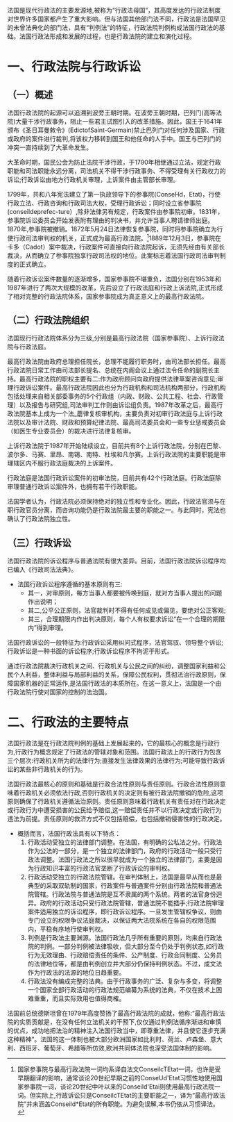 法国是现代行政法的主要发源地,被称为“行政法母国”，其高度发达的行政法制度对世界许多国家都产生了重大影响。但与法国其他部门法不同，行政法是法国罕见的未曾法典化的部门法，具有“判例法”的特征，行政法院判例构成法国行政法的基础。法国行政法形成和发展的过程，也是行政法院的建立和演化过程。
# 一、行政法院与行政诉讼
## （一）概述
法国行政法院的起源可以追溯到波旁王朝时期。在波旁王朝时期，巴列门(高等法院)大量干涉行政事务，阻止一些君主试图引入的改革措施。因此，国王于1641年颁布《圣日耳曼敕令》(EdictofSaint-Germain)禁止巴列门对任何涉及国家、行政或政府的案件进行裁判,将该权力移转到国王和他任命的人手中。国王与巴列门的冲突一直持续到了大革命发生。

大革命时期，国民公会为防止法院干涉行政，于1790年相继通过立法，规定行政职能和司法职能永远分离，司法机关不得干涉行政事务、不得受理有关行政权力的诉讼;行政诉讼由地方行政机关审理，上诉案件由主管部长审理。

1799年，共和八年宪法建立了第一执政领导下的参事院(ConseHd，Etat)，行使行政立法、行政咨询和行政司法大权，受理行政诉讼；同时设立省参事院(conseildeprefec-ture）,除非法律另有规定，行政案件由参事院初审。1831年，参事院诉讼委员会开始发表附有理由的判决书，并允许当事人聘请律师出庭。1870年,参事院被撤销。1872年5月24日法律恢复参事院，同时将参事院确立为行使行政司法审判权的机关，正式成为最高行政法院。[^1]1889年12月3日，参事院在卡多（Cadot）案中裁决，行政案件可直接向行政法院起诉，无须先经由有关部长裁决，从而确立了参事院独享行政司法权的地位。此案标志着法国行政司法审判制度的正式确立。

随着行政诉讼案件数量的逐渐增多，国家参事院不堪重负，法国分别在1953年和1987年进行了两次大规模的改革，先后设立了行政法庭和行政上诉法院,正式形成了相对完整的行政法院体系，国家参事院成为真正意义上的最高行政法院。
## （二）行政法院组织
法国现行行政法院体系分为三级,分别是最高行政法院（国家参事院）、上诉行政法院与行政法庭。

最高行政法院由政府总理担任院长，总理不能履行职务时，由司法部长担任。最高行政法院日常工作由司法部长提名、总统在内阁会议上通过法令任命的副院长主持。最高行政法院的职权主要有二:作为政府顾问向政府提供法律草案咨询意见;审理行政诉讼案件。最高行政法院因此也分为行政机构和司法机构两部分，行政机构包括处理来自相关部委事务的5个行政组（内政、财政、公共工程、社会、行政管理）以及报告与研究组,司法审判工作则由诉讼组负责。1987年改革之后，最高行政法院基本上成为一个法_蘑律复核审机构，主要负责对初审行政法庭与上诉行政法院以及审计法院、财政和预算纪律法院、最高司法委员会和一些专业惩戒委员会（如医生专业委员会）的裁决进行法律复核审。

上诉行政法院于1987年开始陆续设立，目前共有8个上诉行政法院，分别在巴黎、波尔多、马赛、里昂、南锡、南特、杜埃和凡尔赛。上诉行政法院的主要职能是审理辖区内不服行政法庭裁决的上诉案件。

行政法庭是法国行政诉讼案件的初审法院，目前共有42个行政法庭。行政法庭除审理普通行政诉讼案件外，也拥有若干行政职能。

法国学者认为，行政法院必须保持绝对的独立性和专业化。因此，行政法官须与在职行政官员分离，而咨询功能仍是行政法院最主要的职能之一。与此同时，宪法也确认了行政法院独立性。
## （三）行政诉讼
法国行政法院的诉讼程序与普通法院有很大差异。目前，法国行政法院诉讼程序均已编入《行政司法法典》。

- 法国行政诉讼程序遵循的基本原则有三:
	- 其一，对审原则，每方当事人都要被传唤到庭，就对方当事人提出的问题作出说明；
	- 其二,公平公正原则，法官裁判时不得有任何成见或偏见，要绝对公正客观;
	- 其三，合理期限内作出判决原则，每个人有权要求诉讼“在一个合理的期限内”得到审理。

法国行政诉讼的一般特征为:行政诉讼采用纠问式程序，法官驾驭、领导整个诉讼;行政诉讼是一种书面的诉讼程序;行政诉讼程序不拘泥于形式。

通过行政法院裁决行政机关之间、行政机关与公民之间的纠纷，调整国家利益和公民个人利益，整体利益与局部利益的关系，保障公民权利，贯彻法治行政原则，保障国家机器的正常运作,是法国行政法的本质所在。在这一意义上，法国是一个由行政法院行使对国家的控制的法治国。
# 二、行政法的主要特点
法国行政法是在行政法院判例的基础上发展起来的，它的最核心的概念是行政行为,行政行为概念规定了行政法的管辖对象和范围。法国行政法上的行政行为包含三个层次:行政机关所为的法律行为;直接发生法律效果的法律行为;可能导致行政诉讼的某些非行政机关的行为。

法国行政法最核心的原则和基础是行政合法性原则与责任原则。行政合法性原则意味着行政机关必须依法行政,否则行政机关的决定则有被行政法院撤销的危险,这项原则确保了行政机关遵循法治原则。责任原则意味着行政机关有责任对在行政决定或行政行为中遭受损害的公民给予赔偿,这一赔偿责任并不以行政决定或行政行为违法为前提。责任原则的救济方式不仅包括赔偿，也包括撤销侵害性的行政决定。

- 概括而言，法国行政法具有以下特点：
	1. 行政活动受独立的法律部门调整。在法国，有明确的公私法之分。行政法作为公法的一部分，是一个独立的法律部门，政府的行政活动一般只受行政法调整。法国行政法之所以很早就成为一个独立的法律部门，主要是因为行政知识丰富的行政法官垄断了行政诉讼的审判权。
	2. 行政活动受独立的行政法院管辖。在审判体制上，法国是最早从而也是最典型的采取双轨制的国家，行政案件与普通案件分别由行政法院和普通法院管辖。行政法院与普通法院是互不隶属的两个系统，两者的法官身份迥异。政府的行政活动只受行政法院管辖，普通法院不能插手;行政法院审理案件适用独立的诉讼程序，即行政诉讼程序。一旦发生管辖权争议，则由专门设立的权限争议法庭裁决，以保证两大法院系统在各自的权限范围内，平稳有序地行使审判权。
	3. 判例是行政法主要渊源。法国行政法几乎所有重要的原则，均来自行政法院的判例。一部分判例被法律吸收，但大部分至今仍处于判例状态,如行政行为无效理由、行政赔偿责任的条件、公产制度、行政合同制度、公务员的法律地位等，都是由判例创立并大部分仍保持判例状态。不过，成文法作为行政法的法源的地位日趋重要。
	4. 行政法没有编成完整的法典。由于行政事务的广泛、复杂与多变，将调整一个国家全部行政活动的行政法规范编纂为系统的法典，不仅在技术上困难重重，而且实际效用也值得商榷。

法国前总统德斯坦曾在1979年高度赞扬了最高行政法院的成就，他称:“最高行政法院的实质贡献是，在没有任何立法机关的干预下,仅仅通过判例法循序渐进和审慎的优点，成功地把法治的精神注入法国行政当中，即尊重法律，并且使它逐步充满这种精神”。法国的这一体制也被大部分欧洲国家如比利时、荷兰、卢森堡、意大利、西班牙、葡萄牙、希腊等所仿效,欧洲共同体法院也深受法国体制的影响。

[^1]:国家参事院与最高行政法院一词均系译自法文ConseilcTEtat一词，也许是受早期翻译的影响，通常谈论20世纪早期之前的ConseUd'Etat习惯性地使用国家参事院一词，谈论20世纪中叶以来的Conseild'Etai则使用最高行政法院一词。但实际上,行政诉讼只是ConseilcTEtat的主要职能之一，译为“最高行政法院”并未涵盖Conseild*Etat的所有职能。为避免误解,本书仍依从习惯译法。